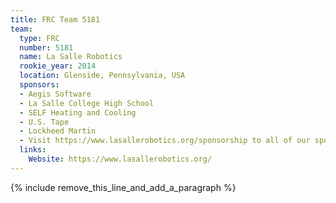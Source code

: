 ```yaml
---
title: FRC Team 5181
team:
  type: FRC
  number: 5181
  name: La Salle Robotics
  rookie_year: 2014
  location: Glenside, Pennsylvania, USA
  sponsors:
  - Aegis Software
  - La Salle College High School
  - SELF Heating and Cooling
  - U.S. Tape
  - Lockheed Martin
  - Visit https://www.lasallerobotics.org/sponsorship to all of our sponsors
  links:
    Website: https://www.lasallerobotics.org/
---
```


{% include remove_this_line_and_add_a_paragraph %}
